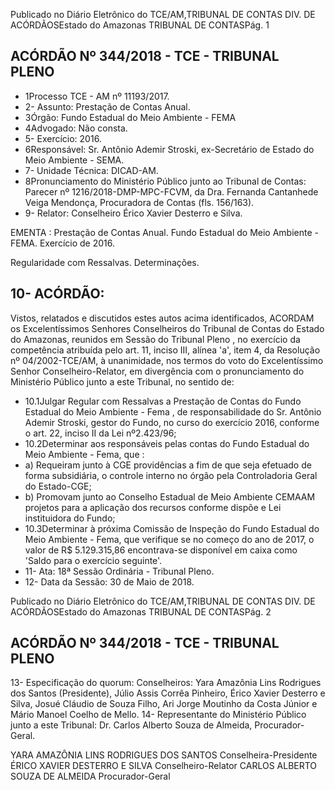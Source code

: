 Publicado  no  Diário Eletrônico do TCE/AM,TRIBUNAL DE CONTAS DIV. DE  ACÓRDÃOSEstado do Amazonas TRIBUNAL DE CONTASPág. 1

## ACÓRDÃO Nº 344/2018 - TCE - TRIBUNAL PLENO

- 1Processo TCE - AM nº 11193/2017.
- 2- Assunto: Prestação de Contas Anual.
- 3Órgão: Fundo Estadual do Meio Ambiente - FEMA
- 4Advogado: Não consta.
- 5- Exercício: 2016.
- 6Responsável: Sr. Antônio Ademir  Stroski, ex-Secretário de Estado  do  Meio Ambiente - SEMA.
- 7- Unidade Técnica: DICAD-AM.
- 8Pronunciamento do Ministério Público junto ao Tribunal de Contas: Parecer nº 1216/2018-DMP-MPC-FCVM,  da  Dra.  Fernanda  Cantanhede  Veiga  Mendonça, Procuradora de Contas (fls. 156/163).
- 9- Relator: Conselheiro Érico Xavier Desterro e Silva.

EMENTA : Prestação de Contas Anual. Fundo Estadual  do  Meio  Ambiente  -  FEMA.  Exercício  de 2016.

Regularidade com Ressalvas. Determinações.

## 10- ACÓRDÃO:

Vistos, relatados e discutidos estes autos acima identificados, ACORDAM os Excelentíssimos Senhores Conselheiros do Tribunal de Contas do Estado do Amazonas,  reunidos  em  Sessão  do Tribunal  Pleno ,  no  exercício  da  competência atribuída pelo art. 11, inciso III, alínea 'a', item 4, da Resolução nº 04/2002-TCE/AM, à unanimidade, nos termos do voto do Excelentíssimo Senhor Conselheiro-Relator, em divergência com  o  pronunciamento  do  Ministério  Público  junto  a  este  Tribunal,  no sentido de:

- 10.1Julgar Regular com Ressalvas a Prestação de Contas do Fundo Estadual do  Meio  Ambiente - Fema , de responsabilidade do Sr. Antônio Ademir Stroski, gestor do Fundo, no curso do exercício 2016, conforme o art. 22, inciso II da Lei nº2.423/96;
- 10.2Determinar aos responsáveis pelas contas do Fundo Estadual do Meio Ambiente - Fema, que :
- a) Requeiram  junto  à  CGE  providências  a  fim  de  que  seja efetuado  de  forma  subsidiária,  o  controle  interno  no  órgão pela Controladoria Geral do Estado-CGE;
- b) Promovam junto ao Conselho Estadual de  Meio  Ambiente CEMAAM projetos  para  a  aplicação  dos  recursos  conforme dispõe e Lei instituidora do Fundo;
- 10.3Determinar à próxima Comissão de Inspeção do Fundo Estadual do Meio Ambiente - Fema, que verifique se no começo do ano de 2017,  o  valor  de  R$  5.129.315,86  encontrava-se  disponível  em caixa como 'Saldo para o exercício seguinte'.
- 11- Ata: 18ª Sessão Ordinária - Tribunal Pleno.
- 12- Data da Sessão: 30 de Maio de 2018.

Publicado  no  Diário Eletrônico do TCE/AM,TRIBUNAL DE CONTAS DIV. DE  ACÓRDÃOSEstado do Amazonas TRIBUNAL DE CONTASPág. 2

## ACÓRDÃO Nº 344/2018 - TCE - TRIBUNAL PLENO

13- Especificação do quorum: Conselheiros: Yara Amazônia Lins Rodrigues dos Santos (Presidente), Júlio Assis Corrêa Pinheiro, Érico Xavier Desterro e Silva, Josué Cláudio de Souza Filho, Ari Jorge Moutinho da Costa Júnior e Mário Manoel Coelho de Mello. 14- Representante  do  Ministério  Público  junto  a  este  Tribunal: Dr. Carlos  Alberto Souza de Almeida, Procurador-Geral.

YARA AMAZÔNIA LINS RODRIGUES DOS SANTOS Conselheira-Presidente ÉRICO XAVIER DESTERRO E SILVA Conselheiro-Relator CARLOS ALBERTO SOUZA DE ALMEIDA Procurador-Geral